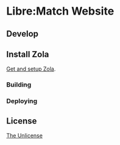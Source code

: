 # Libre:Match Website

## Develop

## Install Zola

[Get and setup Zola](https://www.getzola.org/documentation/getting-started/installation/).

### Building

### Deploying

## License

[The Unlicense](./LICENSE)
